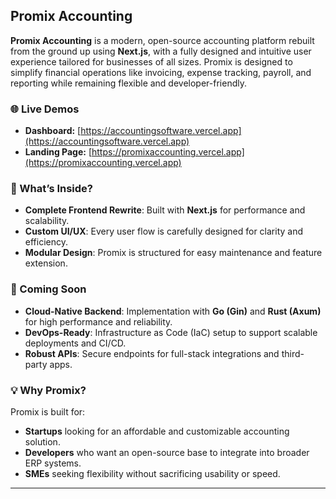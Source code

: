 

## Promix Accounting

**Promix Accounting** is a modern, open-source accounting platform rebuilt from the ground up using **Next.js**, with a fully designed and intuitive user experience tailored for businesses of all sizes. Promix is designed to simplify financial operations like invoicing, expense tracking, payroll, and reporting while remaining flexible and developer-friendly.

### 🌐 Live Demos

* **Dashboard:** [https://accountingsoftware.vercel.app](https://accountingsoftware.vercel.app)
* **Landing Page:** [https://promixaccounting.vercel.app](https://promixaccounting.vercel.app)

### 🧠 What’s Inside?

* **Complete Frontend Rewrite**: Built with **Next.js** for performance and scalability.
* **Custom UI/UX**: Every user flow is carefully designed for clarity and efficiency.
* **Modular Design**: Promix is structured for easy maintenance and feature extension.

### 🔧 Coming Soon

* **Cloud-Native Backend**: Implementation with **Go (Gin)** and **Rust (Axum)** for high performance and reliability.
* **DevOps-Ready**: Infrastructure as Code (IaC) setup to support scalable deployments and CI/CD.
* **Robust APIs**: Secure endpoints for full-stack integrations and third-party apps.

### 💡 Why Promix?

Promix is built for:

* **Startups** looking for an affordable and customizable accounting solution.
* **Developers** who want an open-source base to integrate into broader ERP systems.
* **SMEs** seeking flexibility without sacrificing usability or speed.

---
